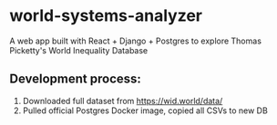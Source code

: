 # world-systems-analyzer
A web app built with React + Django + Postgres to explore Thomas Picketty's World Inequality Database

## Development process:

1. Downloaded full dataset from https://wid.world/data/
2. Pulled official Postgres Docker image, copied all CSVs to new DB
